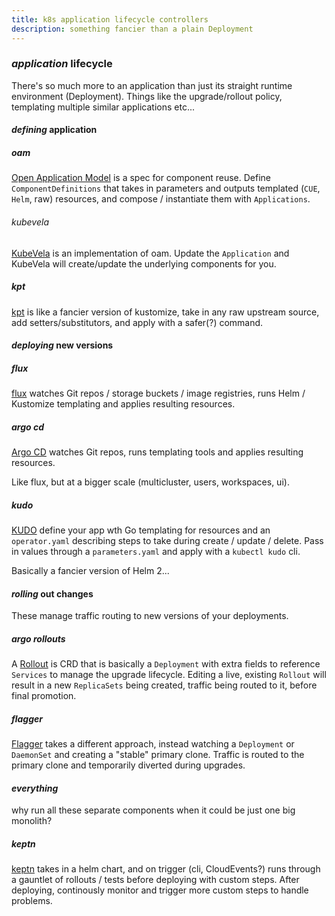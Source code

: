 ```yaml
---
title: k8s application lifecycle controllers
description: something fancier than a plain Deployment
---
```


### _application_ lifecycle

There's so much more to an application than just its straight runtime environment (Deployment).
Things like the upgrade/rollout policy, templating multiple similar applications etc...

#### _defining_ application

##### _oam_

[Open Application Model](https://oam.dev/) is a spec for component reuse.
Define `ComponentDefinitions` that takes in parameters
and outputs templated (`CUE`, `Helm`, raw) resources,
and compose / instantiate them with `Applications`.

###### _kubevela_

[KubeVela](https://kubevela.io/) is an implementation of oam.
Update the `Application`
and KubeVela will create/update the underlying components for you.

##### _kpt_

[kpt](https://googlecontainertools.github.io/kpt/) is like a fancier version of kustomize,
take in any raw upstream source, add setters/substitutors, and apply with a safer(?) command.

#### _deploying_ new versions

##### _flux_

[flux](https://toolkit.fluxcd.io/core-concepts/)
watches Git repos / storage buckets / image registries,
runs Helm / Kustomize templating and applies resulting resources.

##### _argo_ cd

[Argo CD](https://argoproj.github.io/argo-cd/)
watches Git repos, runs templating tools
and applies resulting resources.

Like flux, but at a bigger scale
(multicluster, users, workspaces, ui).

##### _kudo_

[KUDO](https://kudo.dev/docs/architecture.html#architecture-diagram)
define your app wth Go templating for resources
and an `operator.yaml` describing steps to take during create / update / delete.
Pass in values through a `parameters.yaml` and apply with a `kubectl kudo` cli.

Basically a fancier version of Helm 2...

#### _rolling_ out changes

These manage traffic routing to new versions of your deployments.

##### _argo_ rollouts

A [Rollout](https://argoproj.github.io/argo-rollouts/features/specification/)
is CRD that is basically a `Deployment` with extra fields to reference `Services`
to manage the upgrade lifecycle.
Editing a live, existing `Rollout`
will result in a new `ReplicaSets` being created,
traffic being routed to it, before final promotion.

##### _flagger_

[Flagger](https://docs.flagger.app/usage/how-it-works) takes a different approach,
instead watching a `Deployment` or `DaemonSet` and creating a "stable" primary clone.
Traffic is routed to the primary clone and temporarily diverted during upgrades.

#### _everything_

why run all these separate components when it could be just one big monolith?

##### _keptn_

[keptn](https://keptn.sh/) takes in a helm chart,
and on trigger (cli, CloudEvents?)
runs through a gauntlet of rollouts / tests before deploying with custom steps.
After deploying, continously monitor and trigger more custom steps to handle problems.
